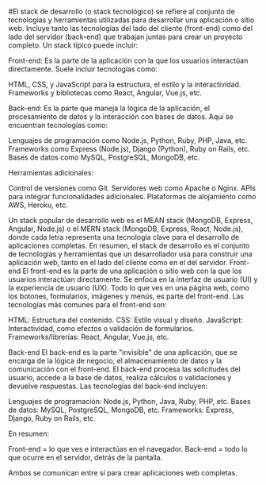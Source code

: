 #El stack de desarrollo (o stack tecnológico)
 se refiere al conjunto de tecnologías y herramientas utilizadas para 
desarrollar una aplicación o sitio web. Incluye tanto las tecnologías 
del lado del cliente (front-end) como del lado del servidor (back-end) 
que trabajan juntas para crear un proyecto completo.
Un stack típico puede incluir:


Front-end: Es la parte de la aplicación con la que los usuarios interactúan directamente. Suele incluir tecnologías como:

HTML, CSS, y JavaScript para la estructura, el estilo y la interactividad.
Frameworks y bibliotecas como React, Angular, Vue.js, etc.


Back-end: Es la parte que maneja la 
lógica de la aplicación, el procesamiento de datos y la interacción con 
bases de datos. Aquí se encuentran tecnologías como:

Lenguajes de programación como Node.js, Python, Ruby, PHP, Java, etc.
Frameworks como Express (Node.js), Django (Python), Ruby on Rails, etc.
Bases de datos como MySQL, PostgreSQL, MongoDB, etc.


Herramientas adicionales:

Control de versiones como Git.
Servidores web como Apache o Nginx.
APIs para integrar funcionalidades adicionales.
Plataformas de alojamiento como AWS, Heroku, etc.


Un stack popular de desarrollo web es el MEAN stack (MongoDB, Express, Angular, Node.js) o el MERN stack
 (MongoDB, Express, React, Node.js), donde cada letra representa una 
tecnología clave para el desarrollo de aplicaciones completas.
En resumen, el stack de desarrollo es el conjunto de 
tecnologías y herramientas que un desarrollador usa para construir una 
aplicación web, tanto en el lado del cliente como en el del servidor.
Front-end
El front-end es la parte de una aplicación o sitio web con la que los usuarios interactúan directamente. Se enfoca en la interfaz de usuario (UI) y la experiencia de usuario (UX).
 Todo lo que ves en una página web, como los botones, formularios, 
imágenes y menús, es parte del front-end. Las tecnologías más comunes 
para el front-end son:

HTML: Estructura del contenido.
CSS: Estilo visual y diseño.
JavaScript: Interactividad, como efectos o validación de formularios.
Frameworks/librerías: React, Angular, Vue.js, etc.

Back-end
El back-end es la parte "invisible" de una aplicación, que se encarga de la lógica de negocio, el almacenamiento de datos y la comunicación con el front-end.
 El back-end procesa las solicitudes del usuario, accede a la base de 
datos, realiza cálculos o validaciones y devuelve respuestas. Las 
tecnologías del back-end incluyen:

Lenguajes de programación: Node.js, Python, Java, Ruby, PHP, etc.
Bases de datos: MySQL, PostgreSQL, MongoDB, etc.
Frameworks: Express, Django, Ruby on Rails, etc.

En resumen:

Front-end = lo que ves e interactúas en el navegador.
Back-end = todo lo que ocurre en el servidor, detrás de la pantalla.

Ambos se comunican entre sí para crear aplicaciones web completas.
